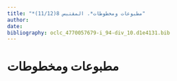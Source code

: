 ```yaml
---
title: "*مطبوعات ومخطوطات*. المقتبس 8(11/12)"
author: 
date: 
bibliography: oclc_4770057679-i_94-div_10.d1e4131.bib
---
```




#  مطبوعات ومخطوطات 


